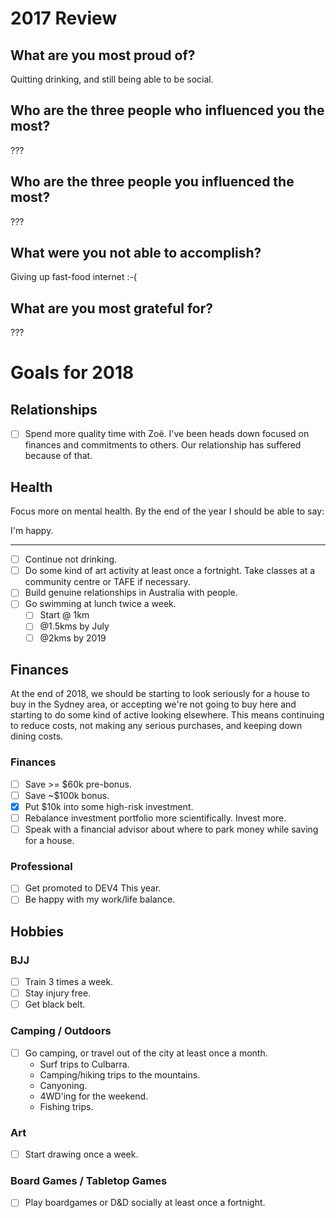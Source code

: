 # 2017 Review

## What are you most proud of?

Quitting drinking, and still being able to be social.

## Who are the three people who influenced you the most?

???

## Who are the three people you influenced the most?

???

## What were you not able to accomplish?

Giving up fast-food internet :-(

## What are you most grateful for?

???


# Goals for 2018

## Relationships

* [ ] Spend more quality time with Zoë. I've been heads down focused on
  finances and commitments to others. Our relationship has suffered because of
  that.

## Health

Focus more on mental health. By the end of the year I should be able to say:

I'm happy.

***

* [ ] Continue not drinking.
* [ ] Do some kind of art activity at least once a fortnight. Take classes at a
  community centre or TAFE if necessary.
* [ ] Build genuine relationships in Australia with people.
* [ ] Go swimming at lunch twice a week.
    * [ ] Start @ 1km
    * [ ] @1.5kms by July
    * [ ] @2kms by 2019

## Finances

At the end of 2018, we should be starting to look seriously for a house to buy
in the Sydney area, or accepting we're not going to buy here and starting to do
some kind of active looking elsewhere. This means continuing to reduce costs,
not making any serious purchases, and keeping down dining costs.

### Finances

* [ ] Save &gt;= $60k pre-bonus.
* [ ] Save ~$100k bonus.
* [x] Put $10k into some high-risk investment.
* [ ] Rebalance investment portfolio more scientifically. Invest more.
* [ ] Speak with a financial advisor about where to park money while saving for
  a house.

### Professional

* [ ] Get promoted to DEV4 This year.
* [ ] Be happy with my work/life balance.

## Hobbies

### BJJ

* [ ] Train 3 times a week.
* [ ] Stay injury free.
* [ ] Get black belt.

### Camping / Outdoors

* [ ] Go camping, or travel out of the city at least once a month.
    * Surf trips to Culbarra.
    * Camping/hiking trips to the mountains.
    * Canyoning.
    * 4WD'ing for the weekend.
    * Fishing trips.

### Art

* [ ] Start drawing once a week.

### Board Games / Tabletop Games

* [ ] Play boardgames or D&amp;D socially at least once a fortnight.
